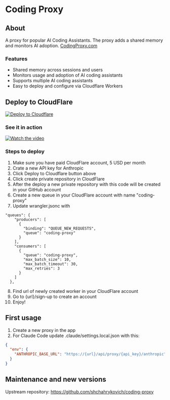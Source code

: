 # Coding Proxy

## About

A proxy for popular AI Coding Assistants. The proxy adds a shared memory and monitors AI adoption. [CodingProxy.com](https://codingproxy.com)

### Features
- Shared memory across sessions and users
- Monitors usage and adoption of AI coding assistants
- Supports multiple AI coding assistants
- Easy to deploy and configure via Cloudflare Workers

## Deploy to CloudFlare

[![Deploy to Cloudflare](https://deploy.workers.cloudflare.com/button)](https://deploy.workers.cloudflare.com/?url=https://github.com/shchahrykovich/coding-proxy)

### See it in action
[![Watch the video](https://img.youtube.com/vi/mMWbPDLgqgw/sddefault.jpg)](https://youtu.be/mMWbPDLgqgw)

### Steps to deploy
1. Make sure you have paid CloudFlare account, 5 USD per month
2. Crate a new API key for Anthropic
3. Click Deploy to Cloudflare button above
4. Click create private repository in CloudFlare
5. After the deploy a new private repository with this code will be created in your GitHub account
6. Create a new queue in your CloudFlare account with name "coding-proxy"
7. Update wrangler.jsonc with
```
"queues": {
    "producers": [
      {
        "binding": "QUEUE_NEW_REQUESTS",
        "queue": "coding-proxy"
      }
    ],
    "consumers": [
      {
        "queue": "coding-proxy",
        "max_batch_size": 10,
        "max_batch_timeout": 30,
        "max_retries": 3
      }
    ]
  },
```
8. Find url of newly created worker in your CloudFlare account
9. Go to {url}/sign-up to create an account
10. Enjoy!


## First usage
1. Create a new proxy in the app
2. For Claude Code update .claude/settings.local.json with this:
``` json
{
  "env": {
    "ANTHROPIC_BASE_URL": "https://{url}/api/proxy/{api_key}/anthropic"
  }
}
```


## Maintenance and new versions
Upstream repository: https://github.com/shchahrykovich/coding-proxy
